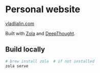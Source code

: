 # Personal website

[vladlialin.com](http://vladlialin.com)

Built with [Zola](https://www.getzola.org/) and [DeepThought](https://github.com/RatanShreshtha/DeepThought).

## Build locally

```bash
# brew install zola  # if not installed
zola serve
```
